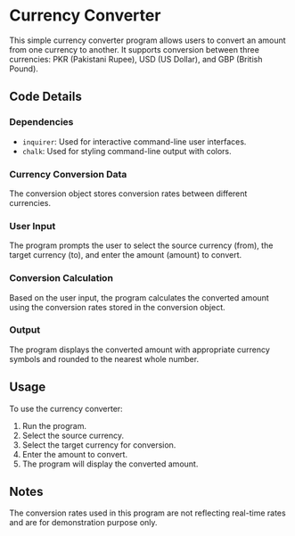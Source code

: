 # Currency Converter

This simple currency converter program allows users to convert an amount from one currency to another. It supports conversion between three currencies: PKR (Pakistani Rupee), USD (US Dollar), and GBP (British Pound).

## Code Details
### Dependencies
 - `inquirer`: Used for interactive command-line user interfaces.
- `chalk`: Used for styling command-line output with colors.

### Currency Conversion Data
The conversion object stores conversion rates between different currencies.

### User Input
The program prompts the user to select the source currency (from), the target currency (to), and enter the amount (amount) to convert.

### Conversion Calculation
Based on the user input, the program calculates the converted amount using the conversion rates stored in the conversion object.

### Output
The program displays the converted amount with appropriate currency symbols and rounded to the nearest whole number.

## Usage
To use the currency converter:

1. Run the program.
2. Select the source currency.
3. Select the target currency for conversion.
4. Enter the amount to convert.
5. The program will display the converted amount.

## Notes
The conversion rates used in this program are not reflecting real-time rates and are for demonstration purpose only.




